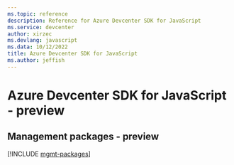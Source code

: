 ```yaml
---
ms.topic: reference
description: Reference for Azure Devcenter SDK for JavaScript
ms.service: devcenter
author: xirzec
ms.devlang: javascript
ms.data: 10/12/2022
title: Azure Devcenter SDK for JavaScript
ms.author: jeffish
---
```

# Azure Devcenter SDK for JavaScript - preview

## Management packages - preview
[!INCLUDE [mgmt-packages](devcenter-mgmt-index.md)]